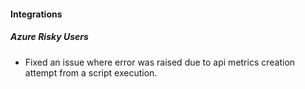 
#### Integrations
##### Azure Risky Users
- Fixed an issue where error was raised due to api metrics creation attempt from a script execution.